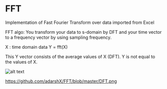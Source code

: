 # FFT
Implementation of Fast Fourier Transform over data imported from Excel

FFT algo: 
You transform your data to s-domain by DFT and your time vector to a frequency vector by using sampling frequency.

X : time domain data
Y = fft(X) 

This Y  vector consists of the average values of X (DFT).
Y is not equal to the values of X.

![alt text](https://github.com/adarshX/FFT/edit/master/path/to/DFT.png)

https://github.com/adarshX/FFT/blob/master/DFT.png
